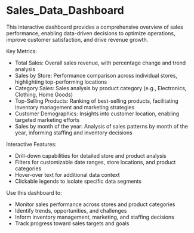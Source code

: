 # Sales_Data_Dashboard
This interactive dashboard provides a comprehensive overview of sales performance, enabling data-driven decisions to optimize operations, improve customer satisfaction, and drive revenue growth.

Key Metrics:

- Total Sales: Overall sales revenue, with percentage change and trend analysis
- Sales by Store: Performance comparison across individual stores, highlighting top-performing locations
- Category Sales: Sales analysis by product category (e.g., Electronics, Clothing, Home Goods)
- Top-Selling Products: Ranking of best-selling products, facilitating inventory management and marketing strategies
- Customer Demographics: Insights into customer location, enabling targeted marketing efforts
- Sales by month of the year: Analysis of sales patterns by month of the year, informing staffing and inventory decisions

Interactive Features:

- Drill-down capabilities for detailed store and product analysis
- Filters for customizable date ranges, store locations, and product categories
- Hover-over text for additional data context
- Clickable legends to isolate specific data segments

Use this dashboard to:

- Monitor sales performance across stores and product categories
- Identify trends, opportunities, and challenges
- Inform inventory management, marketing, and staffing decisions
- Track progress toward sales targets and goals
